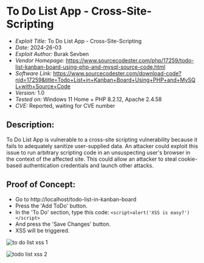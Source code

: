 # To Do List App - Cross-Site-Scripting
+ *Exploit Title:* To Do List App - Cross-Site-Scripting
+ *Date:* 2024-26-03
+ *Exploit Author:* Burak Sevben
+ *Vendor Homepage:* https://www.sourcecodester.com/php/17259/todo-list-kanban-board-using-php-and-mysql-source-code.html
+ *Software Link:* https://www.sourcecodester.com/download-code?nid=17259&title=Todo+List+in+Kanban+Board+Using+PHP+and+MySQL+with+Source+Code
+ *Version:* 1.0
+ *Tested on:* Windows 11 Home + PHP 8.2.12, Apache 2.4.58
+ *CVE:* Reported, waiting for CVE number

## Description:
To Do List App  is vulnerable to a cross-site scripting vulnerability because it fails to adequately sanitize user-supplied data. An attacker could exploit this issue to run arbitrary scripting code in an unsuspecting user's browser in the context of the affected site. This could allow an attacker to steal cookie-based authentication credentials and launch other attacks.


## Proof of Concept:
+ Go to http://localhost/todo-list-in-kanban-board
+ Press the 'Add ToDo' button.
+ In the 'To Do' section, type this code: `<script>alert('XSS is easy?')</script>`
+ And press the 'Save Changes' button.
+ XSS will be triggered.

![to do list xss 1](https://github.com/BurakSevben/CVEs/assets/117217689/e6414365-d428-41af-948b-1e303adab4bb)

![todo list xss 2](https://github.com/BurakSevben/CVEs/assets/117217689/c2c092b7-5ab6-41a9-8756-bb939d5ce2ae)
